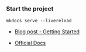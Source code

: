 ### Start the project

`mkdocs serve --livereload`

- [Blog post - Getting Started](https://squidfunk.github.io/mkdocs-material/getting-started/)

- [Official Docs](https://jameswillett.dev/getting-started-with-material-for-mkdocs/)
